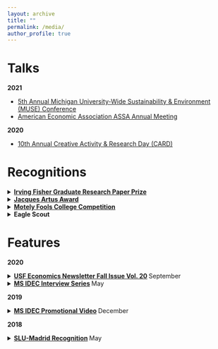 ```yaml
---
layout: archive
title: ""
permalink: /media/
author_profile: true
---
```


Talks
====
**2021**
  * [5th Annual Michigan University-Wide Sustainability & Environment (MUSE) Conference](/files/MUSE_Program_2021.pdf/)
  * [American Economic Association ASSA Annual Meeting](https://www.aeaweb.org/conference/2021/preliminary/1968?q=eNqrVipOLS7OzM8LqSxIVbKqhnGVrJQMlWp1lBKLi_OTgRwTcyUdpZLUolxcIBvISkmshDBKMnNTIayyzNRykAFFBQVAAVMDpdpaXDBjaBvD)

**2020**
  * [10th Annual Creative Activity & Research Day (CARD)](https://myusf.usfca.edu/arts-sciences/card/schedule)


<!-- 
Editorials/Op-Eds
====
-->

Recognitions
====

<details>
  <summary> <strong> <a href="http://www.omicrondeltaepsilon.org/award-winners.html" target="_blank">Irving Fisher Graduate Research Paper Prize</a> </strong> </summary>
      <blockquote> 
       Awarded the best article presented by a graduate student at the ODE Graduate Student Session during the annual ASSA meetings for my thesis "Cruising Through School: General Equilibrium Effects of Cruise Ship Arrivals on Employment and Education."
     </blockquote>
</details> 

<details>
  <summary> <strong> <a href="https://myusf.usfca.edu/arts-sciences/economics/idec/jacquesartusaward" target="_blank">Jacques Artus Award</a> </strong> </summary>
      <blockquote> 
       Excellence in research in the MS IDEC program at the University of San Francisco
     </blockquote>
</details> 

<details>
  <summary> <strong> <a href="https://www.fool.com/investing/2018/07/05/meet-the-winners-of-the-motley-fool-college-compet.aspxp" target="_blank">Motely Fools College Competition</a> </strong> </summary>
      <blockquote> 
      Runner-up in an essay competition on financial economics
     </blockquote>
</details>

<details>
  <summary> <strong>Eagle Scout</strong> </summary>
      <blockquote> 
      Earned rank of Eagle Scout with 3 Palms with Troop 496 for the Boy Scouts
     </blockquote>
</details>

Features
====

**2020**

<details>
  <summary> <strong> <a href="https://www.dropbox.com/s/r8uuyq7d34wei5u/Econ%20Newsletter%20Fall%20Issue%20Vol.%2020.pdf?dl=0" target="_blank">USF Economics Newsletter Fall Issue Vol. 20</a> </strong> <a> September </a> </summary>
      <blockquote> 
       Recognized for Jacques Artus Award and CARD presentation
     </blockquote>
</details>     

<details>
  <summary> <strong> <a href="https://www.linkedin.com/pulse/idecinterviewseries-jacques-artus-award-winner-2020-zumel-dumlao/?trackingId=r0MpoGcHSdR1jEircJs2Fw%3D%3D" target="_blank">MS IDEC Interview Series</a> </strong> <a> May </a> </summary>
      <blockquote> 
       Featured in the 2020 MS IDEC Interview Series
     </blockquote>
</details>

**2019**

<details>
  <summary> <strong> <a href="https://player.vimeo.com/video/363388307?autoplay=1" target="_blank">MS IDEC Promotional Video</a> </strong> <a> December </a> </summary>
      <blockquote> 
       Selected to represent the USF MS IDEC program in the new 2019 promotional video
     </blockquote>
</details>

**2018**

<details>
  <summary> <strong> <a href="https://www.slu.edu/madrid/news/2018/2018-pre-commencement-awards-ceremony.php" target="_blank">SLU-Madrid Recognition</a> </strong> <a> May </a> </summary>
      <blockquote> 
      Recognized for distiguished graduating cumulative GPA
     </blockquote>
</details>
       



